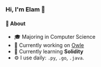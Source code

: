 ### Hi, I'm Elam 👋

#### 🚀 About
- 🎓 Majoring in Computer Science
- 🔭 Currently working on [Owle](https://github.com/owleapp)
- 🌱 Currently learning **Solidity**
- ⚙️ I use daily: `.py`, `.go`, `.java`.
